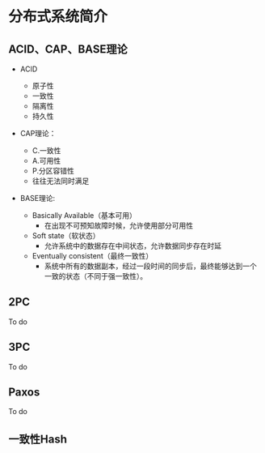 # 分布式系统简介

## ACID、CAP、BASE理论

+ ACID
  + 原子性
  + 一致性
  + 隔离性
  + 持久性

+ CAP理论：
  + C.一致性 
  + A.可用性 
  + P.分区容错性
  + 往往无法同时满足
+ BASE理论:
  + Basically Available（基本可用）
    + 在出现不可预知故障时候，允许使用部分可用性
  + Soft state（软状态）
    + 允许系统中的数据存在中间状态，允许数据同步存在时延
  + Eventually consistent（最终一致性）
    + 系统中所有的数据副本，经过一段时间的同步后，最终能够达到一个一致的状态（不同于强一致性）。

## 2PC

To do

## 3PC

To do

## Paxos

To do

## 一致性Hash

